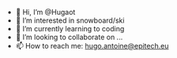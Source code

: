 - 👋 Hi, I’m @Hugaot
- 👀 I’m interested in snowboard/ski
- 🌱 I’m currently learning to coding
- 💞️ I’m looking to collaborate on ...
- 📫 How to reach me: hugo.antoine@epitech.eu

<!---
Hugaot/Hugaot is a ✨ special ✨ repository because its `README.md` (this file) appears on your GitHub profile.
You can click the Preview link to take a look at your changes.
--->
